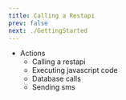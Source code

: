```yaml
---
title: Calling a Restapi
prev: false
next: ./GettingStarted
---
```



- Actions
    - Calling a restapi
    - Executing javascript code
    - Database calls
    - Sending sms 